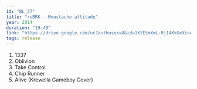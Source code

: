 ```yaml
---
id: "BL_37"
title: "ruBRK - Moustache attitude"
year: 2014
duration: "19:49"
link: "https://drive.google.com/uc?authuser=0&id=1XtE5mXmL-RjI4KkGeXinAaTeJ0DFqy1_&export=download"
tags: release
---
```


01. 1337
02. Oblivion
03. Take Control
04. Chip Runner
05. Alive (Krewella Gameboy Cover)
